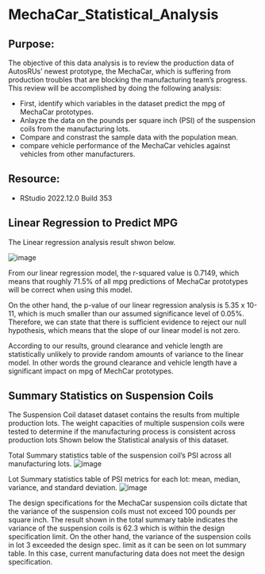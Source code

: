# MechaCar_Statistical_Analysis

## Purpose:
The objective of this data analysis is to review the production data of AutosRUs’ newest prototype, the MechaCar, which is suffering from production troubles that are blocking the manufacturing team’s progress. This review will be accomplished by doing the following analysis:
* First, identify which variables in the dataset predict the mpg of MechaCar prototypes.
* Anlayze the data on the pounds per square inch (PSI) of the suspension coils from the manufacturing lots.
* Compare and constrast the sample data with the population mean.
* compare vehicle performance of the MechaCar vehicles against vehicles from other manufacturers.

## Resource:
* RStudio 2022.12.0 Build 353

## Linear Regression to Predict MPG

The Linear regression analysis result shwon below.

![image](https://user-images.githubusercontent.com/114262970/216568962-d1341512-fba2-411d-9201-b26ff5bf7bc8.png)


From our linear regression model, the r-squared value is 0.7149, which means that roughly 71.5% of all mpg predictions of MechaCar prototypes will be correct when using this model. 

On the other hand, the p-value of our linear regression analysis is 5.35 x 10-11, which is much smaller than our assumed significance level of 0.05%. Therefore, we can state that there is sufficient evidence to reject our null hypothesis, which means that the slope of our linear model is not zero.

According to our results, ground clearance and vehicle length are statistically unlikely to provide random amounts of variance to the linear model. In other words the ground clearance and vehicle length have a significant impact on mpg of MechCar prototypes. 

## Summary Statistics on Suspension Coils

The Suspension Coil dataset dataset contains the results from multiple production lots. The weight capacities of multiple suspension coils were tested to determine if the manufacturing process is consistent across production lots Shown below the Statistical analysis of this dataset.

Total Summary statistics table of the suspension coil’s PSI across all manufacturing lots.
![image](https://user-images.githubusercontent.com/114262970/216581730-a64fff76-0115-4704-9146-f0435c51c23e.png)

Lot Summary statistics table of PSI metrics for each lot: mean, median, variance, and standard deviation.
![image](https://user-images.githubusercontent.com/114262970/216587655-ae6911ca-0ba3-4141-87df-e9cc4d6674f3.png)

The design specifications for the MechaCar suspension coils dictate that the variance of the suspension coils must not exceed 100 pounds per square inch. The result shown in the total summary table indicates the variance of the suspension coils is 62.3 which is within the design specification limit. On the other hand, the variance of the suspension coils in lot 3 exceeded the design spec. limit as it can be seen on lot summary table. In this case, current manufacturing data does not meet the design specification.


